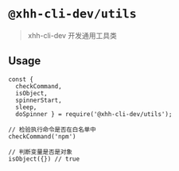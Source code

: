 # `@xhh-cli-dev/utils`

> xhh-cli-dev 开发通用工具类

## Usage

```
const {  
  checkCommand,
  isObject,
  spinnerStart,
  sleep,
  doSpinner } = require('@xhh-cli-dev/utils');

// 检验执行命令是否在白名单中
checkCommand('npm')

// 判断变量是否是对象
isObject({}) // true

```
